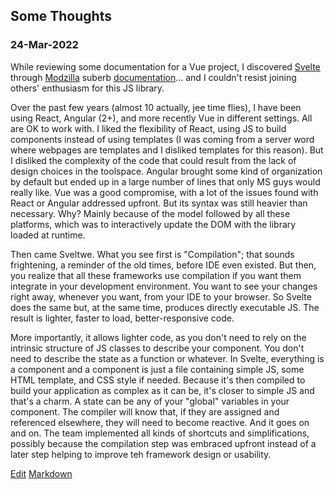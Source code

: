 ## Some Thoughts

### 24-Mar-2022

While reviewing some documentation for a Vue project, I discovered [Svelte](https://svelte.dev/) through [Modzilla](https://developer.mozilla.org/en-US/docs/Web) suberb [documentation](https://developer.mozilla.org/en-US/docs/Learn/Tools_and_testing/Client-side_JavaScript_frameworks)... and I couldn't resist joining others' enthusiasm for this JS library.

Over the past few years (almost 10 actually, jee time flies), I have been using React, Angular (2+), and more recently Vue in different settings. All are OK to work with. I liked the flexibility of React, using JS to build components instead of using templates (I was coming from a server word where webpages are templates and I disliked templates for this reason). But I disliked the complexity of the code that could result from the lack of design choices in the toolspace. Angular brought some kind of organization by default but ended up in a large number of lines that only MS guys would really like. Vue was a good compromise, with a lot of the issues found with React or Angular addressed upfront. But its syntax was still heavier than necessary. Why? Mainly because of the model followed by all these platforms, which was to interactively update the DOM with the library loaded at runtime.

Then came Sveltwe. What you see first is "Compilation"; that sounds frightening, a reminder of the old times, before IDE even existed. But then, you realize that all these frameworks use compilation if you want them integrate in your development environment. You want to see your changes right away, whenever you want, from your IDE to your browser. So Svelte does the same but, at the same time, produces directly executable JS. The result is lighter, faster to load, better-responsive code.

More importantly, it allows lighter code, as you don't need to rely on the intrinsic structure of JS classes to describe your component. You don't need to describe the state as a function or whatever. In Svelte, everything is a component and a component is just a file containing simple JS, some HTML template, and CSS style if needed. Because it's then compiled to build your application as complex as it can be, it's closer to simple JS and that's a charm. A state can be any of your "global" variables in your component. The compiler will know that, if they are assigned and referenced elsewhere, they will need to become reactive. And it goes on and on. The team implemented all kinds of shortcuts and simplifications, possibly because the compilation step was embraced upfront instead of a later step helping to improve teh framework design or usability.

[Edit](https://github.com/Jean-Maupas/Blog/edit/gh-pages/index.md) [Markdown](https://docs.github.com/en/github/writing-on-github/getting-started-with-writing-and-formatting-on-github/basic-writing-and-formatting-syntax)

